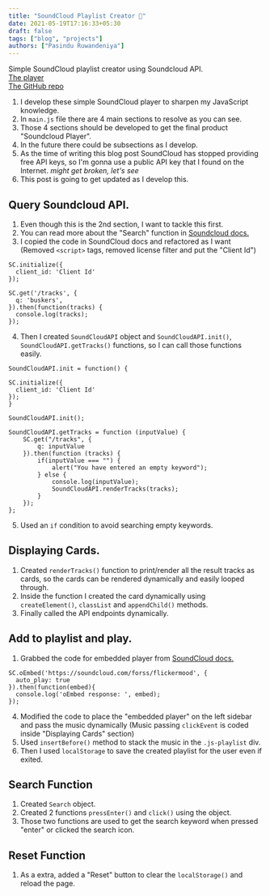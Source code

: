 ```yaml
---
title: "SoundCloud Playlist Creator 🎵"
date: 2021-05-19T17:16:33+05:30
draft: false
tags: ["blog", "projects"]
authors: ["Pasindu Ruwandeniya"]
---
```


Simple SoundCloud playlist creator using Soundcloud API. <br/>
[The player](https://go.pasindujr.me/sc) <br/>
[The GitHub repo](https://github.com/pasindujr/soundcloud-player)

1. I develop these simple SoundCloud player to sharpen my JavaScript knowledge.
2. In `main.js` file there are 4 main sections to resolve as you can see.
3. Those 4 sections should be developed to get the final product "Soundcloud Player".
4. In the future there could be subsections as I develop.
5. As the time of writing this blog post SoundCloud has stopped providing free API keys, so I'm gonna use a public API key that I found on the Internet. *might get broken, let's see*
5. This post is going to get updated as I develop this.

## Query Soundcloud API.

1. Even though this is the 2nd section, I want to tackle this first.
2. You can read more about the "Search" function in [Soundcloud docs.](https://developers.soundcloud.com/docs/api/guide#search) 
3. I copied the code in SoundCloud docs and refactored as I want (Removed `<script>` tags, removed license filter and put the "Client Id")
```
SC.initialize({
  client_id: 'Client Id'
});

SC.get('/tracks', {
  q: 'buskers',
}).then(function(tracks) {
  console.log(tracks);
});
```
4. Then I created `SoundCloudAPI` object and `SoundCloudAPI.init()`, `SoundCloudAPI.getTracks()` functions, so I can call those functions easily.
```
SoundCloudAPI.init = function() {
  
SC.initialize({
  client_id: 'Client Id'
});
}

SoundCloudAPI.init();

SoundCloudAPI.getTracks = function (inputValue) {
	SC.get("/tracks", {
		q: inputValue
	}).then(function (tracks) {
		if(inputValue === "") {
			alert("You have entered an empty keyword");
		} else {
			console.log(inputValue);
			SoundCloudAPI.renderTracks(tracks);
		}
	});
};
```
5. Used an `if` condition to avoid searching empty keywords.

## Displaying Cards.

1. Created `renderTracks()` function to print/render all the result tracks as cards, so the cards can be rendered dynamically and easily looped through.
2. Inside the function I created the card dynamically using `createElement()`, `classList` and `appendChild()` methods.
3. Finally called the API endpoints dynamically.

## Add to playlist and play.

1. Grabbed the code for embedded player from [SoundCloud docs.](https://developers.soundcloud.com/docs/api/sdks#embedding)
```
SC.oEmbed('https://soundcloud.com/forss/flickermood', {
  auto_play: true
}).then(function(embed){
  console.log('oEmbed response: ', embed);
});
```
4. Modified the code to place the "embedded player" on the left sidebar and pass the music dynamically (Music passing `clickEvent` is coded inside "Displaying Cards" section)
5. Used `insertBefore()` method to stack the music in the `.js-playlist` div.
6. Then I used `localStorage` to save the created playlist for the user even if exited.

## Search Function

1. Created `Search` object.
2. Created 2 functions `pressEnter()` and `click()` using the object.
3. Those two functions are used to get the search keyword when pressed "enter" or clicked the search icon.

## Reset Function

1. As a extra, added a "Reset" button to clear the `localStorage()` and reload the page.

